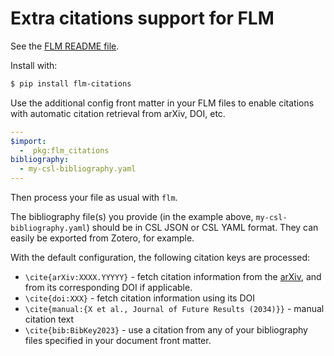 # Extra citations support for FLM

See the [FLM README file](https://github.com/phfaist/flm/blob/main/README.md).

Install with:
```bash
$ pip install flm-citations
```

Use the additional config front matter in your FLM files to enable citations
with automatic citation retrieval from arXiv, DOI, etc.
```yaml
---
$import:
  -  pkg:flm_citations
bibliography:
  - my-csl-bibliography.yaml
---
```

Then process your file as usual with `flm`.

The bibliography file(s) you provide (in the example above,
`my-csl-bibliography.yaml`) should be in CSL JSON or CSL YAML
format.  They can easily be exported from Zotero, for example.

With the default configuration, the following citation keys are
processed:
- `\cite{arXiv:XXXX.YYYYY}` - fetch citation information from
  the [arXiv](https://arxiv.org/), and from its corresponding
  DOI if applicable.
- `\cite{doi:XXX}` - fetch citation information using its DOI
- `\cite{manual:{X et al., Journal of Future Results (2034)}}` -
  manual citation text
- `\cite{bib:BibKey2023}` - use a citation from any of your
  bibliography files specified in your document front matter.
  
